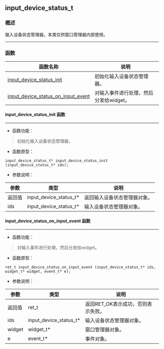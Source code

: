 ## input\_device\_status\_t
### 概述
 输入设备状态管理器。本类仅供窗口管理器内部使用。

----------------------------------
### 函数
<p id="input_device_status_t_methods">

| 函数名称 | 说明 | 
| -------- | ------------ | 
| <a href="#input_device_status_t_input_device_status_init">input\_device\_status\_init</a> | 初始化输入设备状态管理器。 |
| <a href="#input_device_status_t_input_device_status_on_input_event">input\_device\_status\_on\_input\_event</a> | 对输入事件进行处理，然后分发给widget。 |
#### input\_device\_status\_init 函数
-----------------------

* 函数功能：

> <p id="input_device_status_t_input_device_status_init"> 初始化输入设备状态管理器。



* 函数原型：

```
input_device_status_t* input_device_status_init (input_device_status_t* ids);
```

* 参数说明：

| 参数 | 类型 | 说明 |
| -------- | ----- | --------- |
| 返回值 | input\_device\_status\_t* | 返回输入设备状态管理器对象。 |
| ids | input\_device\_status\_t* | 输入设备状态管理器对象。 |
#### input\_device\_status\_on\_input\_event 函数
-----------------------

* 函数功能：

> <p id="input_device_status_t_input_device_status_on_input_event"> 对输入事件进行处理，然后分发给widget。



* 函数原型：

```
ret_t input_device_status_on_input_event (input_device_status_t* ids, widget_t* widget, event_t* e);
```

* 参数说明：

| 参数 | 类型 | 说明 |
| -------- | ----- | --------- |
| 返回值 | ret\_t | 返回RET\_OK表示成功，否则表示失败。 |
| ids | input\_device\_status\_t* | 输入设备状态管理器对象。 |
| widget | widget\_t* | 窗口管理器对象。 |
| e | event\_t* | 事件对象。 |
